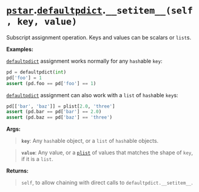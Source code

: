 # [`pstar`](/docs/pstar.md).[`defaultpdict`](/docs/pstar_defaultpdict.md).`__setitem__(self, key, value)`

Subscript assignment operation. Keys and values can be scalars or `list`s.

**Examples:**

[`defaultpdict`](/docs/pstar_defaultpdict.md) assignment works normally for any `hash`able `key`:
```python
pd = defaultpdict(int)
pd['foo'] = 1
assert (pd.foo == pd['foo'] == 1)
```

[`defaultpdict`](/docs/pstar_defaultpdict.md) assignment can also work with a `list` of `hash`able `key`s:
```python
pd[['bar', 'baz']] = plist[2.0, 'three']
assert (pd.bar == pd['bar'] == 2.0)
assert (pd.baz == pd['baz'] == 'three')
```

**Args:**

>    **`key`**: Any `hash`able object, or a `list` of `hash`able objects.

>    **`value`**: Any value, or a [`plist`](/docs/pstar_plist.md) of values that matches the shape of `key`, if it
>           is a `list`.

**Returns:**

>    `self`, to allow chaining with direct calls to `defaultpdict.__setitem__`.



